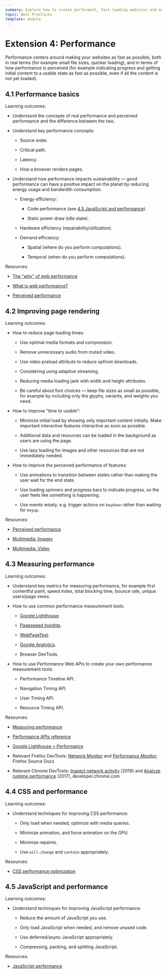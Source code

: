 ```yaml
---
summary: Explore how to create performant, fast-loading websites and enhance perceived performance.
topic: Best Practices
template: module
---
```


# Extension 4: Performance

Performance centers around making your websites as fast as possible, both in real terms (for example small file sizes, quicker loading), and in terms of how performance is perceived (for example indicating progress and getting initial content to a usable state as fast as possible, even if all the content is not yet loaded).

## 4.1 Performance basics

Learning outcomes:

- Understand the concepts of real performance and perceived performance and the difference between the two.

- Understand key performance concepts:

  - Source order.

  - Critical path.

  - Latency.

  - How a browser renders pages.

- Understand how performance impacts sustainability — good performance can have a positive impact on the planet by reducing energy usage and bandwidth consumption:

  - Energy efficiency:

    - Code performance (see [4.5 JavaScript and performance](#4.5-javascript-and-performance)).

    - Static power draw (idle state).

  - Hardware efficiency (repairability/utilization).

  - Demand efficiency:

    - Spatial (where do you perform computations).

    - Temporal (when do you perform computations).

Resources:

- [The "why" of web performance](https://developer.mozilla.org/docs/Learn/Performance/why_web_performance)

- [What is web performance?](https://developer.mozilla.org/en-US/docs/Learn/Performance/What_is_web_performance)

- [Perceived performance](https://developer.mozilla.org/docs/Learn/Performance/Perceived_performance)

## 4.2 Improving page rendering

Learning outcomes:

- How to reduce page loading times:

  - Use optimal media formats and compression.

  - Remove unnecessary audio from muted video.

  - Use video preload attribute to reduce upfront downloads.

  - Considering using adaptive streaming.

  - Reducing media loading jank with width and height attributes.

  - Be careful about font choices — keep file sizes as small as possible, for example by including only the glyphs, variants, and weights you need.

- How to improve "time to usable":

  - Minimize initial load by showing only important content initially. Make important interactive features interactive as soon as possible.

  - Additional data and resources can be loaded in the background as users are using the page.

  - Use lazy loading for images and other resources that are not immediately needed.

- How to improve the perceived performance of features:

  - Use animations to transition between states rather than making the user wait for the end state.

  - Use loading spinners and progress bars to indicate progress, so the user feels like something is happening.

  - Use events wisely, e.g. trigger actions on `keydown` rather than waiting for `keyup`.

Resources:

- [Perceived performance](https://developer.mozilla.org/docs/Learn/Performance/Perceived_performance)

- [Multimedia: Images](https://developer.mozilla.org/docs/Learn/Performance/Multimedia)

- [Multimedia: Video](https://developer.mozilla.org/docs/Learn/Performance/video)

## 4.3 Measuring performance

Learning outcomes:

- Understand key metrics for measuring performance, for example first contentful paint, speed index, total blocking time, bounce rate, unique users/page views.

- How to use common performance measurement tools:

  - [Google Lighthouse](https://developer.chrome.com/docs/lighthouse).

  - [Pagespeed Insights](https://pagespeed.web.dev/).

  - [WebPageTest](https://webpagetest.org/).

  - [Google Analytics](https://analytics.google.com/).

  - Browser DevTools.

- How to use Performance Web APIs to create your own performance measurement tools:

  - Performance Timeline API.

  - Navigation Timing API.

  - User Timing API.

  - Resource Timing API.

Resources:

- [Measuring performance](https://developer.mozilla.org/docs/Learn/Performance/Measuring_performance)

- [Performance APIs reference](https://developer.mozilla.org/docs/Web/API/Performance_API)

- [Google Lighthouse > Performance](https://developer.chrome.com/docs/lighthouse/performance/)

- Relevant Firefox DevTools: [Network Monitor](https://firefox-source-docs.mozilla.org/devtools-user/network_monitor/index.html) and [Performance Monitor](https://firefox-source-docs.mozilla.org/devtools-user/performance/index.html), Firefox Source Docs

- Relevant Chrome DevTools: [Inspect network activity](https://developer.chrome.com/docs/devtools/network/) (2019) and [Analyze runtime performance](https://developer.chrome.com/docs/devtools/performance/) (2017), developer.chrome.com

## 4.4 CSS and performance

Learning outcomes:

- Understand techniques for improving CSS performance:

  - Only load when needed; optimize with media queries.

  - Minimize animation, and force animation on the GPU.

  - Minimize repaints.

  - Use `will-change` and `contain` appropriately.

Resources:

- [CSS performance optimization](https://developer.mozilla.org/docs/Learn/Performance/CSS)

## 4.5 JavaScript and performance

Learning outcomes:

- Understand techniques for improving JavaScript performance:

  - Reduce the amount of JavaScript you use.

  - Only load JavaScript when needed, and remove unused code.

  - Use deferred/async JavaScript appropriately.

  - Compressing, packing, and splitting JavaScript.

Resources:

- [JavaScript performance](https://developer.mozilla.org/docs/Learn/Performance/JavaScript)
